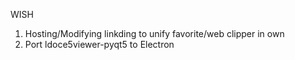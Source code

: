 WISH

1. Hosting/Modifying linkding to unify favorite/web clipper in own
2. Port ldoce5viewer-pyqt5 to Electron